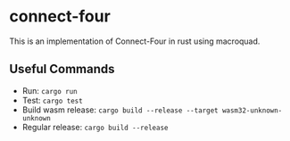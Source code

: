 # connect-four

This is an implementation of Connect-Four in rust using macroquad. 

## Useful Commands

- Run: `cargo run`
- Test: `cargo test`
- Build wasm release: `cargo build --release --target wasm32-unknown-unknown`
- Regular release: `cargo build --release`
